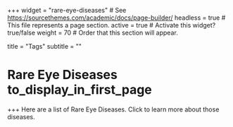 +++
widget = "rare-eye-diseases"  # See https://sourcethemes.com/academic/docs/page-builder/
headless = true  # This file represents a page section.
active = true  # Activate this widget? true/false
weight = 70  # Order that this section will appear.

title = "Tags"
subtitle = ""


# Rare Eye Diseases to_display_in_first_page

+++
Here are a list of Rare Eye Diseases. Click to learn more about those diseases.
